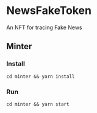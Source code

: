 # NewsFakeToken
An NFT for tracing Fake News

## Minter

### Install

`cd minter && yarn install`

### Run

`cd minter && yarn start`
